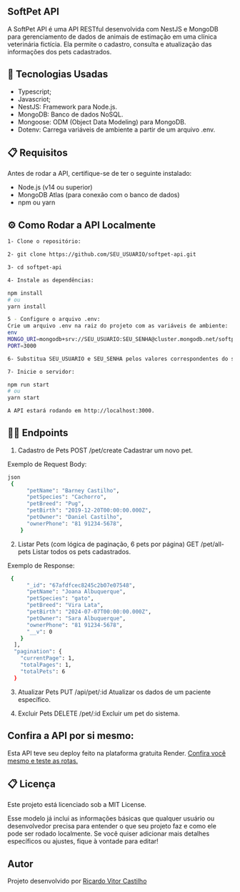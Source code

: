 ## SoftPet API
A SoftPet API é uma API RESTful desenvolvida com NestJS e MongoDB para gerenciamento de dados de animais de estimação em uma clínica veterinária fictícia. Ela permite o cadastro, consulta e atualização das informações dos pets cadastrados.

## 🚀 Tecnologias Usadas
- Typescript;
- Javascriot;
- NestJS: Framework para Node.js.
- MongoDB: Banco de dados NoSQL.
- Mongoose: ODM (Object Data Modeling) para MongoDB.
- Dotenv: Carrega variáveis de ambiente a partir de um arquivo .env.

## 📋 Requisitos
Antes de rodar a API, certifique-se de ter o seguinte instalado:

- Node.js (v14 ou superior)
- MongoDB Atlas (para conexão com o banco de dados)
- npm ou yarn

## ⚙️ Como Rodar a API Localmente
```bash
1- Clone o repositório:

2- git clone https://github.com/SEU_USUARIO/softpet-api.git

3- cd softpet-api

4- Instale as dependências:

npm install
# ou
yarn install

5 - Configure o arquivo .env:
Crie um arquivo .env na raiz do projeto com as variáveis de ambiente:
env
MONGO_URI=mongodb+srv://SEU_USUARIO:SEU_SENHA@cluster.mongodb.net/softpet?retryWrites=true&w=majority
PORT=3000

6- Substitua SEU_USUARIO e SEU_SENHA pelos valores correspondentes do seu cluster MongoDB Atlas.

7- Inicie o servidor:

npm run start
# ou
yarn start

A API estará rodando em http://localhost:3000.
```

## 🧑‍💻 Endpoints

1. Cadastro de Pets
POST /pet/create
Cadastrar um novo pet.

Exemplo de Request Body:
```bash
json
 {
      "petName": "Barney Castilho",
      "petSpecies": "Cachorro",
      "petBreed": "Pug",
      "petBirth": "2019-12-20T00:00:00.000Z",
      "petOwner": "Daniel Castilho",
      "ownerPhone": "81 91234-5678",
    }
```

2. Listar Pets (com lógica de paginação, 6 pets por página)
GET /pet/all-pets
Listar todos os pets cadastrados.

Exemplo de Response:
```bash
 {
      "_id": "67afdfcec8245c2b07e07548",
      "petName": "Joana Albuquerque",
      "petSpecies": "gato",
      "petBreed": "Vira Lata",
      "petBirth": "2024-07-07T00:00:00.000Z",
      "petOwner": "Sara Albuquerque",
      "ownerPhone": "81 91234-5678",
      "__v": 0
    }
  ],
  "pagination": {
    "currentPage": 1,
    "totalPages": 1,
    "totalPets": 6
  }
```

3. Atualizar Pets
PUT /api/pet/:id
Atualizar os dados de um paciente específico.

4. Excluir Pets
DELETE /pet/:id
Excluir um pet do sistema.

## Confira a API por si mesmo:
Esta API teve seu deploy feito na plataforma gratuita Render.
[Confira você mesmo e teste as rotas.](https://softpet-api.onrender.com/)

## 📋 Licença
Este projeto está licenciado sob a MIT License.

Esse modelo já inclui as informações básicas que qualquer usuário ou desenvolvedor precisa para entender o que seu projeto faz e como ele pode ser rodado localmente. Se você quiser adicionar mais detalhes específicos ou ajustes, fique à vontade para editar!

## **Autor**
Projeto desenvolvido por [Ricardo Vitor Castilho](https://github.com/RicardoVCastilho)
